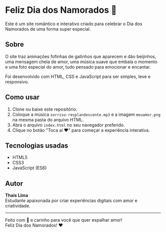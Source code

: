 # Feliz Dia dos Namorados 💖

Este é um site romântico e interativo criado para celebrar o Dia dos Namorados de uma forma super especial.

## Sobre

O site traz animações fofinhas de gatinhos que aparecem e dão beijinhos, uma mensagem cheia de amor, uma música suave que embala o momento e uma foto especial do amor, tudo pensado para emocionar e encantar.

Foi desenvolvido com HTML, CSS e JavaScript para ser simples, leve e responsivo.

## Como usar

1. Clone ou baixe este repositório.
2. Coloque a música `sorriso-resplandescente.mp3` e a imagem `meuamor.png` na mesma pasta do arquivo HTML.
3. Abra o arquivo `index.html` no seu navegador preferido.
4. Clique no botão "Toca aí ❤️" para começar a experiência interativa.

## Tecnologias usadas

- HTML5
- CSS3
- JavaScript (ES6)

## Autor

**Thais Lima**  
Estudante apaixonada por criar experiências digitais com amor e criatividade.

---

Feito com 💜 e carinho para você que quer espalhar amor!  
Feliz Dia dos Namorados! ❤️


